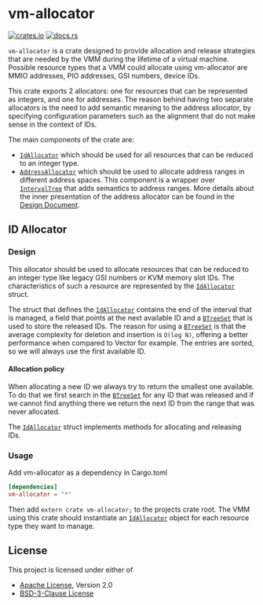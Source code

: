 # vm-allocator

[![crates.io](https://img.shields.io/crates/v/vm-allocator)](https://crates.io/crates/vm-allocator)
[![docs.rs](https://img.shields.io/docsrs/vm-allocator)](https://docs.rs/vm-allocator/)

`vm-allocator` is a crate designed to provide allocation and release strategies
that are needed by the VMM during the lifetime of a virtual machine. Possible
resource types that a VMM could allocate using vm-allocator are MMIO addresses,
PIO addresses, GSI numbers, device IDs.

This crate exports 2 allocators: one for resources that can be represented as
integers, and one for addresses. The reason behind having two separate
allocators is the need to add semantic meaning to the address allocator, by
specifying configuration parameters such as the alignment that do not make
sense in the context of IDs.

The main components of the crate are:
- [`IdAllocator`](https://docs.rs/vm-allocator/latest/vm_allocator/struct.IdAllocator.html)
  which should be used for all resources that can be reduced to an integer type.
- [`AddressAllocator`](https://docs.rs/vm-allocator/latest/vm_allocator/struct.AddressAllocator.html)
  which should be used to allocate address ranges in different address spaces. 
  This component is a wrapper over 
  [`IntervalTree`](src/allocation_engine/interval_tree.rs) that adds semantics 
  to address ranges. More details about the inner presentation of the address 
  allocator can be found in the 
  [Design Document](src/allocation_engine/DESIGN.md).

## ID Allocator

### Design

This allocator should be used to allocate resources that can be reduced to an
integer type like legacy GSI numbers or KVM memory slot IDs. The
characteristics of such a resource are represented by the 
[`IdAllocator`](https://docs.rs/vm-allocator/latest/vm_allocator/struct.IdAllocator.html) 
struct.

The struct that defines the 
[`IdAllocator`](https://docs.rs/vm-allocator/latest/vm_allocator/struct.IdAllocator.html) 
contains the end of the interval that is managed, a field that points at the 
next available ID and a 
[`BTreeSet`](https://doc.rust-lang.org/std/collections/struct.BTreeSet.html) 
that is used to store the released IDs. The reason for using a 
[`BTreeSet`](https://doc.rust-lang.org/std/collections/struct.BTreeSet.html) is 
that the average complexity for deletion and insertion is `O(log N)`, offering a
better performance when compared to Vector for example. The entries are sorted,
so we will always use the first available ID.

#### Allocation policy

When allocating a new ID we always try to return the smallest one available. To
do that we first search in the 
[`BTreeSet`](https://doc.rust-lang.org/std/collections/struct.BTreeSet.html) for 
any ID that was released and if we cannot find anything there we return the next 
ID from the range that was never allocated.

The 
[`IdAllocator`](https://docs.rs/vm-allocator/latest/vm_allocator/struct.IdAllocator.html) 
struct implements methods for allocating and releasing IDs.

### Usage

Add vm-allocator as a dependency in Cargo.toml

```toml
[dependencies]
vm-allocator = "*"
````

Then add `extern crate vm-allocator;` to the projects crate root.
The VMM using this crate should instantiate an 
[`IdAllocator`](https://docs.rs/vm-allocator/latest/vm_allocator/struct.IdAllocator.html) 
object for each resource type they want to manage.

## License

This project is licensed under either of

- [Apache License](http://www.apache.org/licenses/LICENSE-2.0), Version 2.0
- [BSD-3-Clause License](https://opensource.org/licenses/BSD-3-Clause)
